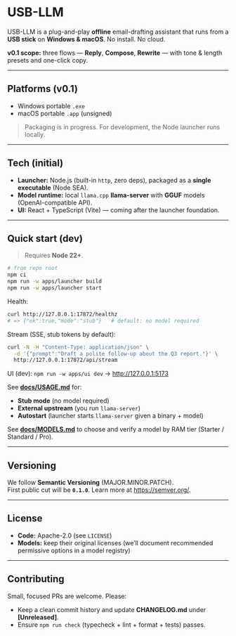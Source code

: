# USB-LLM

USB-LLM is a plug-and-play **offline** email-drafting assistant that runs from a **USB stick** on **Windows & macOS**. No install. No cloud.

**v0.1 scope:** three flows — **Reply**, **Compose**, **Rewrite** — with tone & length presets and one-click copy.

---

## Platforms (v0.1)

- Windows portable `.exe`
- macOS portable `.app` (unsigned)

> Packaging is in progress. For development, the Node launcher runs locally.

---

## Tech (initial)

- **Launcher:** Node.js (built-in `http`, zero deps), packaged as a **single executable** (Node SEA).
- **Model runtime:** local `llama.cpp` **llama-server** with **GGUF** models (OpenAI-compatible API).
- **UI:** React + TypeScript (Vite) — coming after the launcher foundation.

---

## Quick start (dev)

> Requires **Node 22+**.

```bash
# from repo root
npm ci
npm run -w apps/launcher build
npm run -w apps/launcher start
```

Health:

```bash
curl http://127.0.0.1:17872/healthz
# => {"ok":true,"mode":"stub"}   # default: no model required
```

Stream (SSE, stub tokens by default):

```bash
curl -N -H "Content-Type: application/json" \
  -d '{"prompt":"Draft a polite follow-up about the Q3 report."}' \
  http://127.0.0.1:17872/api/stream
```

UI (dev): `npm run -w apps/ui dev` → <http://127.0.0.1:5173>

See **[docs/USAGE.md](docs/USAGE.md)** for:

- **Stub mode** (no model required)
- **External upstream** (you run `llama-server`)
- **Autostart** (launcher starts `llama-server` given a binary + model)

See **[docs/MODELS.md](docs/MODELS.md)** to choose and verify a model by RAM tier (Starter / Standard / Pro).

---

## Versioning

We follow **Semantic Versioning** (MAJOR.MINOR.PATCH).  
First public cut will be **`0.1.0`**. Learn more at <https://semver.org/>.

---

## License

- **Code:** Apache-2.0 (see `LICENSE`)
- **Models:** keep their original licenses (we’ll document recommended permissive options in a model registry)

---

## Contributing

Small, focused PRs are welcome. Please:

- Keep a clean commit history and update **CHANGELOG.md** under **[Unreleased]**.
- Ensure `npm run check` (typecheck + lint + format + tests) passes.
